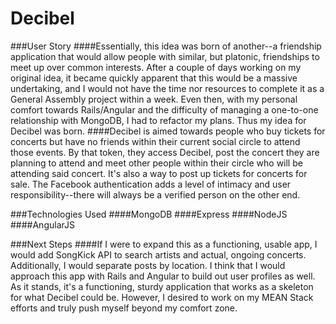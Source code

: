 # Decibel

###User Story
####Essentially, this idea was born of another--a friendship application that would allow people with similar, but platonic, friendships to meet up over common interests. After a couple of days working on my original idea, it became quickly apparent that this would be a massive undertaking, and I would not have the time nor resources to complete it as a General Assembly project within a week. Even then, with my personal comfort towards Rails/Angular and the difficulty of managing a one-to-one relationship with MongoDB, I had to refactor my plans. Thus my idea for Decibel was born.
####Decibel is aimed towards people who buy tickets for concerts but have no friends within their current social circle to attend those events. By that token, they access Decibel, post the concert they are planning to attend and meet other people within their circle who will be attending said concert. It's also a way to post up tickets for concerts for sale. The Facebook authentication adds a level of intimacy and user responsibility--there will always be a verified person on the other end.

###Technologies Used
####MongoDB
####Express
####NodeJS
####AngularJS

###Next Steps
####If I were to expand this as a functioning, usable app, I would add SongKick API to search artists and actual, ongoing concerts. Additionally, I would separate posts by location. I think that I would approach this app with Rails and Angular to build out user profiles as well. As it stands, it's a functioning, sturdy application that works as a skeleton for what Decibel could be. However, I desired to work on my MEAN Stack efforts and truly push myself beyond my comfort zone.

